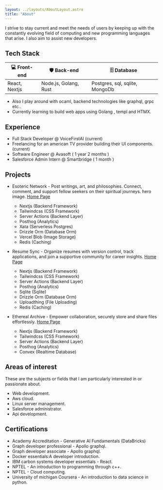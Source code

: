 ```yaml
---
layout: ../layouts/AboutLayout.astro
title: "About"
---
```


I strive to stay current and meet the needs of users by keeping up with the constantly
evolving field of computing and new programming languages that arise. I also aim to assist new developers.

## Tech Stack

| 💻 Front-end   | 🛡️ Back-end            | 🗄️ Database       | 
| -------------- | ---------------------- | ----------------- |
| React, Nextjs | Node.js, Golang, Rust | Postgres, sql, sqlite, MongoDb  |

- Also I play around with ocaml, backend technologies like graphql, grpc etc..
- Currently learning to build web apps using Golang , templ and HTMX.

## Experience

- Full Stack Developer @ VoiceFirstAI (current)
- Freelancing for an american TV provider building their UI components. (current)
- Software Engineer @ Avasoft ( 1 year 2 months )
- Salesforce Admin Intern @ Smartbridge ( 1 month )

## Projects

- Esoteric Network - Post writings, art, and philosophies. Connect, comment, and support fellow seekers on their spiritual journeys.
hero image. [Home Page](https://esotericnetwork.site)
    - Nextjs (Backend Framework)
    - Tailwindcss (CSS Framework)
    - Server Actions (Backend Layer)
    - Posthog (Analytics)
    - Xata (Serverless Postgres)
    - Drizzle Orm (Database Orm)
    - Vercel Blob (Image Storage)
    - Redis (Caching)

- Resume Sync - Organize resumes with version control, track applications, and join a supportive community for career insights.
[Home Page](https://resume-sync1.vercel.app)
    - Nextjs (Backend Framework)
    - Tailwindcss (CSS Framework)
    - Server Actions (Backend Layer)
    - Posthog (Analytics)
    - Sqlite (Sqlite)
    - Drizzle Orm (Database Orm)
    - Uploadthing (File Uploading)
    - Redis (Caching)

- Ethereal Archive - Empower collaboration, securely store and share files effortlessly.
[Home Page](https://ethereal-archive.vercel.app)
    - Nextjs (Backend Framework)
    - Tailwindcss (CSS Framework)
    - Server Actions (Backend Layer)
    - Posthog (Analytics)
    - Convex (Realtime Database)


## Areas of interest

These are the subjects or fields that I am particularly interested in or passionate about.

- Web development.
- Aws cloud.
- Linux server management.
- Salesforce administrator.
- Api development.

## Certifications

- Academy Accreditation - Generative AI Fundamentals (DataBricks) 
- Graph developer professional - Apollo graphql.
- Graph developer associate - Apollo graphql.
- Docker essentials:A developer introduction.
- IBM carbon systems developer essentials - React.
- NPTEL - An introduction to programming through c++.
- NPTEL - Cloud computing.
- University of michigan Coursera - An introduction to data science in python.

